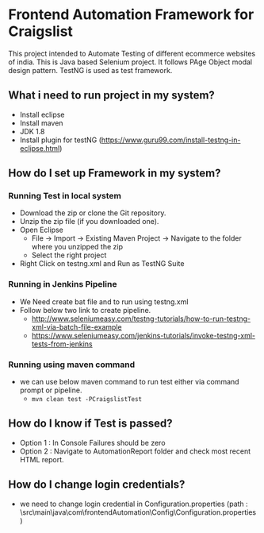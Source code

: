 # Frontend Automation Framework for Craigslist 


This project intended to Automate Testing of different ecommerce websites of india. 
This is Java based Selenium project. It follows PAge Object modal design pattern. TestNG is used as test framework.

## What i need to run project in my system?

* Install eclipse 
* Install maven
* JDK 1.8
* Install plugin for testNG (https://www.guru99.com/install-testng-in-eclipse.html)

## How do I set up Framework in my system? 

### Running Test in local system 
 * Download the zip or clone the Git repository.
 * Unzip the zip file (if you downloaded one).
 * Open Eclipse
 	* File -> Import -> Existing Maven Project -> Navigate to the folder where you unzipped the zip
	* Select the right project
 * Right Click on testng.xml and Run as TestNG Suite

### Running in Jenkins Pipeline
 * We Need create bat file and to run using testng.xml 
 * Follow below two link to create pipeline.
     * http://www.seleniumeasy.com/testng-tutorials/how-to-run-testng-xml-via-batch-file-example
     * https://www.seleniumeasy.com/jenkins-tutorials/invoke-testng-xml-tests-from-jenkins

### Running using maven command
 * we can use below maven command to run test either via command prompt or pipeline.
      * ```mvn clean test -PCraigslistTest```
   
## How do I know if Test is passed? 
 * Option 1 : In Console Failures should be zero
 * Option 2 : Navigate to AutomationReport folder and check most recent HTML report.
 
## How do I change login credentials?
 * we need to change login credential in Configuration.properties (path : \src\main\java\com\frontendAutomation\Config\Configuration.properties)
